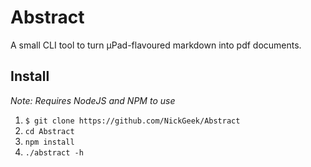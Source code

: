# Abstract
A small CLI tool to turn µPad-flavoured markdown into pdf documents.

## Install
*Note: Requires NodeJS and NPM to use*

1. `$ git clone https://github.com/NickGeek/Abstract`
2. `cd Abstract`
3. `npm install`
4. `./abstract -h`
